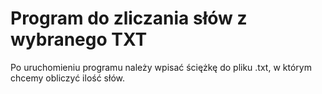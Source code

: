 Program do zliczania słów z wybranego TXT
==========================================

Po uruchomieniu programu należy wpisać ściężkę do pliku .txt, w którym chcemy obliczyć ilość słów.

